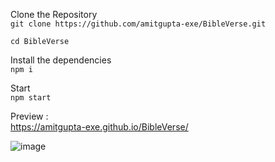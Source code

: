 Clone the Repository  
```git clone https://github.com/amitgupta-exe/BibleVerse.git```  

```cd BibleVerse```  

Install the dependencies  
```npm i```  

Start  
```npm start```

Preview :  
https://amitgupta-exe.github.io/BibleVerse/  

![image](https://github.com/amitgupta-exe/BibleVerse/assets/72860177/d76dc780-b8f3-436b-a0f4-f5375c51daac)
